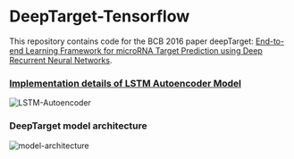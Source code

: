 # DeepTarget-Tensorflow

This repository contains code for the BCB 2016 paper deepTarget: [End-to-end Learning Framework for microRNA Target Prediction using Deep Recurrent Neural Networks](https://arxiv.org/abs/1603.09123).
### [Implementation details of LSTM Autoencoder Model](https://arxiv.org/abs/1502.04681)
![LSTM-Autoencoder](https://github.com/feizhihui/DeepTarget-Tensorflow/blob/master/LSTM_Autoencoder.png?raw=true)
### DeepTarget model architecture
![model-architecture](https://github.com/feizhihui/DeepTarget-Tensorflow/blob/master/deeptarget-image.png?raw=true) 


